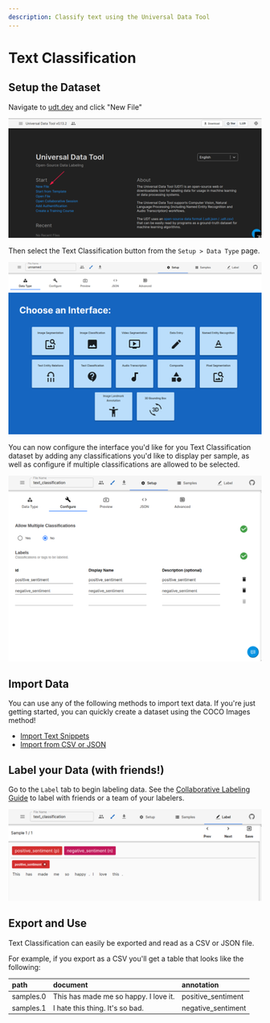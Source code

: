 ```yaml
---
description: Classify text using the Universal Data Tool
---
```


# Text Classification

## Setup the Dataset

Navigate to [udt.dev](https://udt.dev) and click "New File"

![Click &quot;New File&quot; on udt.dev](../.gitbook/assets/image%20%2815%29.png)

Then select the Text Classification button from the `Setup > Data Type` page.

![](../.gitbook/assets/image%20%2822%29.png)

You can now configure the interface you'd like for you Text Classification dataset by adding any classifications you'd like to display per sample, as well as configure if multiple classifications are allowed to be selected.

![Text Classification Configuration](../.gitbook/assets/image%20%2867%29.png)



## Import Data

You can use any of the following methods to import text data. If you're just getting started, you can quickly create a dataset using the COCO Images method!

* [Import Text Snippets](../importing-data/import-text-snippets.md)
* [Import from CSV or JSON](../importing-data/import-from-csv-or-json.md)

## Label your Data \(with friends!\)

Go to the `Label` tab to begin labeling data. See the [Collaborative Labeling Guide](../collaborative-labeling.md) to label with friends or a team of your labelers.

![An example Text Classification interface](../.gitbook/assets/image%20%2855%29.png)



## Export and Use

Text Classification can easily be exported and read as a CSV or JSON file.

For example, if you export as a CSV you'll get a table that looks like the following:

| path | document | annotation |
| :--- | :--- | :--- |
| samples.0 | This has made me so happy. I love it. | positive\_sentiment |
| samples.1 | I hate this thing. It's so bad. | negative\_sentiment |

